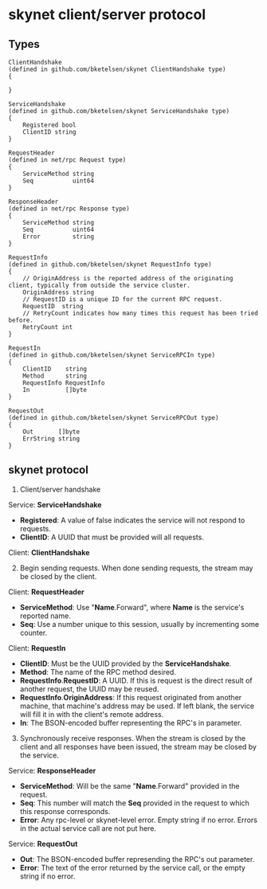 # skynet client/server protocol

## Types

    ClientHandshake
    (defined in github.com/bketelsen/skynet ClientHandshake type)
    {
        
    }

    ServiceHandshake
    (defined in github.com/bketelsen/skynet ServiceHandshake type)
    {
        Registered bool
        ClientID string
    }

    RequestHeader
    (defined in net/rpc Request type)
    {
        ServiceMethod string
        Seq           uint64
    }

    ResponseHeader
    (defined in net/rpc Response type)
    {
        ServiceMethod string
        Seq           uint64
        Error         string
    }

    RequestInfo
    (defined in github.com/bketelsen/skynet RequestInfo type)
    {
        // OriginAddress is the reported address of the originating client, typically from outside the service cluster.
        OriginAddress string
        // RequestID is a unique ID for the current RPC request.
        RequestID  string
        // RetryCount indicates how many times this request has been tried before.
        RetryCount int
    }

    RequestIn
    (defined in github.com/bketelsen/skynet ServiceRPCIn type)
    {
        ClientID    string
        Method      string
        RequestInfo RequestInfo
        In          []byte
    }

    RequestOut
    (defined in github.com/bketelsen/skynet ServiceRPCOut type)
    {
        Out       []byte
        ErrString string
    }

## skynet protocol

1) Client/server handshake

Service: **ServiceHandshake**
* **Registered**: A value of false indicates the service will not respond to requests.
* **ClientID**: A UUID that must be provided will all requests.

Client: **ClientHandshake**

2) Begin sending requests. When done sending requests, the stream may be closed by the client.

Client: **RequestHeader**
* **ServiceMethod**: Use "**Name**.Forward", where **Name** is the service's reported name.
* **Seq**: Use a number unique to this session, usually by incrementing some counter.

Client: **RequestIn**
* **ClientID**: Must be the UUID provided by the **ServiceHandshake**.
* **Method**: The name of the RPC method desired.
* **RequestInfo**.**RequestID**: A UUID. If this is request is the direct result of another request, the UUID may be reused.
* **RequestInfo**.**OriginAddress**: If this request originated from another machine, that machine's address may be used. If left blank, the service will fill it in with the client's remote address.
* **In**: The BSON-encoded buffer representing the RPC's in parameter.

3) Synchronously receive responses. When the stream is closed by the client and all responses have been issued, the stream may be closed by the service.

Service: **ResponseHeader**
* **ServiceMethod**: Will be the same "**Name**.Forward" provided in the request.
* **Seq**: This number will match the **Seq** provided in the request to which this response corresponds.
* **Error**: Any rpc-level or skynet-level error. Empty string if no error. Errors in the actual service call are not put here.

Service: **RequestOut**
* **Out**: The BSON-encoded buffer represending the RPC's out parameter.
* **Error**: The text of the error returned by the service call, or the empty string if no error.
